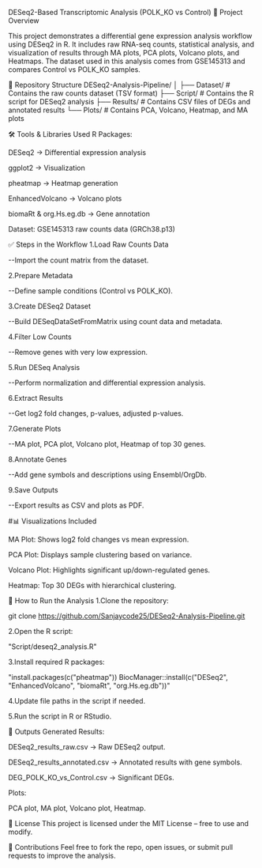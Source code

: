 DESeq2-Based Transcriptomic Analysis (POLK_KO vs Control)
📌 Project Overview

This project demonstrates a differential gene expression analysis workflow using DESeq2 in R. It includes raw RNA-seq counts, statistical analysis, and visualization of results through MA plots, PCA plots, Volcano plots, and Heatmaps. The dataset used in this analysis comes from GSE145313 and compares Control vs POLK_KO samples.

📂 Repository Structure
DESeq2-Analysis-Pipeline/ │ ├── Dataset/ # Contains the raw counts dataset (TSV format) ├── Script/ # Contains the R script for DESeq2 analysis ├── Results/ # Contains CSV files of DEGs and annotated results └── Plots/ # Contains PCA, Volcano, Heatmap, and MA plots

🛠️ Tools & Libraries Used
R Packages:

DESeq2 → Differential expression analysis

ggplot2 → Visualization

pheatmap → Heatmap generation

EnhancedVolcano → Volcano plots

biomaRt & org.Hs.eg.db → Gene annotation

Dataset: GSE145313 raw counts data (GRCh38.p13)

✅ Steps in the Workflow
1.Load Raw Counts Data

--Import the count matrix from the dataset.

2.Prepare Metadata

--Define sample conditions (Control vs POLK_KO).

3.Create DESeq2 Dataset

--Build DESeqDataSetFromMatrix using count data and metadata.

4.Filter Low Counts

--Remove genes with very low expression.

5.Run DESeq Analysis

--Perform normalization and differential expression analysis.

6.Extract Results

--Get log2 fold changes, p-values, adjusted p-values.

7.Generate Plots

--MA plot, PCA plot, Volcano plot, Heatmap of top 30 genes.

8.Annotate Genes

--Add gene symbols and descriptions using Ensembl/OrgDb.

9.Save Outputs

--Export results as CSV and plots as PDF.

#📊 Visualizations Included

MA Plot: Shows log2 fold changes vs mean expression.

PCA Plot: Displays sample clustering based on variance.

Volcano Plot: Highlights significant up/down-regulated genes.

Heatmap: Top 30 DEGs with hierarchical clustering.

🚀 How to Run the Analysis
1.Clone the repository:

git clone https://github.com/Sanjaycode25/DESeq2-Analysis-Pipeline.git

2.Open the R script:

"Script/deseq2_analysis.R"

3.Install required R packages:

"install.packages(c("pheatmap")) BiocManager::install(c("DESeq2", "EnhancedVolcano", "biomaRt", "org.Hs.eg.db"))"

4.Update file paths in the script if needed.

5.Run the script in R or RStudio.

📁 Outputs Generated
Results:

DESeq2_results_raw.csv → Raw DESeq2 output.

DESeq2_results_annotated.csv → Annotated results with gene symbols.

DEG_POLK_KO_vs_Control.csv → Significant DEGs.

Plots:

PCA plot, MA plot, Volcano plot, Heatmap.

📜 License
This project is licensed under the MIT License – free to use and modify.

🤝 Contributions
Feel free to fork the repo, open issues, or submit pull requests to improve the analysis.
